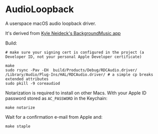 # AudioLoopback

A userspace macOS audio loopback driver.

It's derived from [Kyle Neideck's BackgroundMusic app](https://github.com/kyleneideck/BackgroundMusic)


Build:

```
# make sure your signing cert is configured in the project (a Developer ID, not your personal Apple Developer certificate)

make
sudo rsync -Pav -EH  build/Products/Debug/RDCAudio.driver/ /Library/Audio/Plug-Ins/HAL/RDCAudio.driver/ # a simple cp breaks extended attributes
sudo pkill -9 coreaudiod
```

Notarization is required to install on other Macs. With your Apple ID password stored as `AC_PASSWORD` in the Keychain:

```
make notarize
```

Wait for a confirmation e-mail from Apple and:

```
make staple
```

